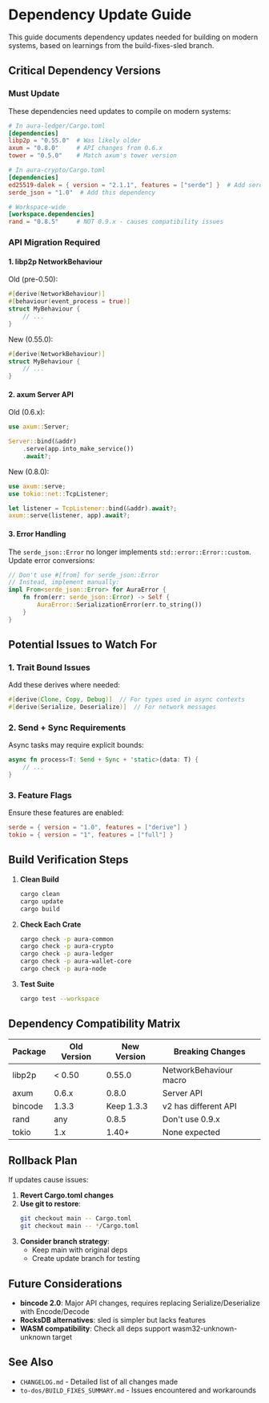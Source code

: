 # Dependency Update Guide

This guide documents dependency updates needed for building on modern systems, based on learnings from the build-fixes-sled branch.

## Critical Dependency Versions

### Must Update

These dependencies need updates to compile on modern systems:

```toml
# In aura-ledger/Cargo.toml
[dependencies]
libp2p = "0.55.0"  # Was likely older
axum = "0.8.0"     # API changes from 0.6.x
tower = "0.5.0"    # Match axum's tower version

# In aura-crypto/Cargo.toml
[dependencies]
ed25519-dalek = { version = "2.1.1", features = ["serde"] }  # Add serde feature
serde_json = "1.0"  # Add this dependency

# Workspace-wide
[workspace.dependencies]
rand = "0.8.5"     # NOT 0.9.x - causes compatibility issues
```

### API Migration Required

#### 1. libp2p NetworkBehaviour

Old (pre-0.50):
```rust
#[derive(NetworkBehaviour)]
#[behaviour(event_process = true)]
struct MyBehaviour {
    // ...
}
```

New (0.55.0):
```rust
#[derive(NetworkBehaviour)]
struct MyBehaviour {
    // ...
}
```

#### 2. axum Server API

Old (0.6.x):
```rust
use axum::Server;

Server::bind(&addr)
    .serve(app.into_make_service())
    .await?;
```

New (0.8.0):
```rust
use axum::serve;
use tokio::net::TcpListener;

let listener = TcpListener::bind(&addr).await?;
axum::serve(listener, app).await?;
```

#### 3. Error Handling

The `serde_json::Error` no longer implements `std::error::Error::custom`. Update error conversions:

```rust
// Don't use #[from] for serde_json::Error
// Instead, implement manually:
impl From<serde_json::Error> for AuraError {
    fn from(err: serde_json::Error) -> Self {
        AuraError::SerializationError(err.to_string())
    }
}
```

## Potential Issues to Watch For

### 1. Trait Bound Issues

Add these derives where needed:
```rust
#[derive(Clone, Copy, Debug)]  // For types used in async contexts
#[derive(Serialize, Deserialize)]  // For network messages
```

### 2. Send + Sync Requirements

Async tasks may require explicit bounds:
```rust
async fn process<T: Send + Sync + 'static>(data: T) {
    // ...
}
```

### 3. Feature Flags

Ensure these features are enabled:
```toml
serde = { version = "1.0", features = ["derive"] }
tokio = { version = "1", features = ["full"] }
```

## Build Verification Steps

1. **Clean Build**
   ```bash
   cargo clean
   cargo update
   cargo build
   ```

2. **Check Each Crate**
   ```bash
   cargo check -p aura-common
   cargo check -p aura-crypto
   cargo check -p aura-ledger
   cargo check -p aura-wallet-core
   cargo check -p aura-node
   ```

3. **Test Suite**
   ```bash
   cargo test --workspace
   ```

## Dependency Compatibility Matrix

| Package | Old Version | New Version | Breaking Changes |
|---------|-------------|-------------|------------------|
| libp2p | < 0.50 | 0.55.0 | NetworkBehaviour macro |
| axum | 0.6.x | 0.8.0 | Server API |
| bincode | 1.3.3 | Keep 1.3.3 | v2 has different API |
| rand | any | 0.8.5 | Don't use 0.9.x |
| tokio | 1.x | 1.40+ | None expected |

## Rollback Plan

If updates cause issues:

1. **Revert Cargo.toml changes**
2. **Use git to restore**:
   ```bash
   git checkout main -- Cargo.toml
   git checkout main -- */Cargo.toml
   ```
3. **Consider branch strategy**:
   - Keep main with original deps
   - Create update branch for testing

## Future Considerations

- **bincode 2.0**: Major API changes, requires replacing Serialize/Deserialize with Encode/Decode
- **RocksDB alternatives**: sled is simpler but lacks features
- **WASM compatibility**: Check all deps support wasm32-unknown-unknown target

## See Also

- `CHANGELOG.md` - Detailed list of all changes made
- `to-dos/BUILD_FIXES_SUMMARY.md` - Issues encountered and workarounds